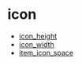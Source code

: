 # icon

* [icon_height](icon_height.md)
* [icon_width](icon_width.md)
* [item_icon_space](item_icon_space.md)
